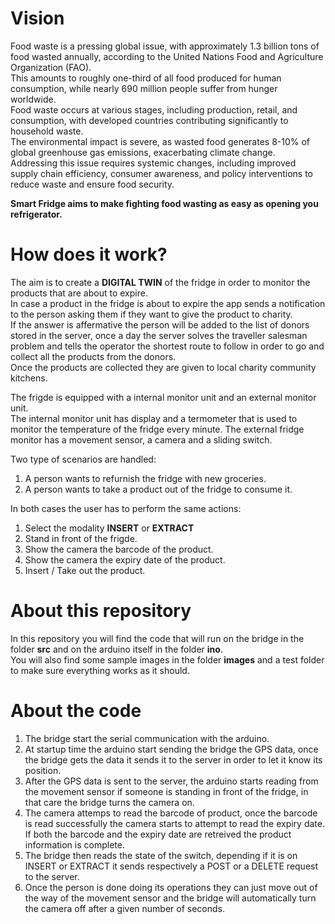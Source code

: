 # Vision
Food waste is a pressing global issue, with approximately 1.3 billion tons of food wasted annually, according to the United Nations Food and Agriculture Organization (FAO).   
This amounts to roughly one-third of all food produced for human consumption, while nearly 690 million people suffer from hunger worldwide.   
Food waste occurs at various stages, including production, retail, and consumption, with developed countries contributing significantly to household waste.   
The environmental impact is severe, as wasted food generates 8-10% of global greenhouse gas emissions, exacerbating climate change.   
Addressing this issue requires systemic changes, including improved supply chain efficiency, consumer awareness, and policy interventions to reduce waste and ensure food security.

**Smart Fridge aims to make fighting food wasting as easy as opening you refrigerator.**

# How does it work?

The aim is to create a **DIGITAL TWIN** of the fridge in order to monitor the products that are about to expire.  
In case a product in the fridge is about to expire the app sends a notification to the person asking them if they want to give the product to charity.  
If the answer is affermative the person will be added to the list of donors stored in the server, once a day the server solves the traveller salesman problem and tells the operator the shortest route to follow in order to go and collect all the products from the donors.  
Once the products are collected they are given to local charity community kitchens.

The frigde is equipped with a internal monitor unit and an external monitor unit.  
The internal monitor unit has display and a termometer that is used to monitor the temperature of the fridge every minute.
The external fridge monitor has a movement sensor, a camera and a sliding switch.  
  
Two type of scenarios are handled:  
1. A person wants to refurnish the fridge with new groceries.
2. A person wants to take a product out of the fridge to consume it. 

In both cases the user has to perform the same actions:
1. Select the modality **INSERT** or **EXTRACT**
2. Stand in front of the frigde.
3. Show the camera the barcode of the product.
4. Show the camera the expiry date of the product.
5. Insert / Take out the product.


# About this repository

In this repository you will find the code that will run on the bridge in the folder **src** and on the arduino itself in the folder **ino**.  
You will also find some sample images in the folder **images** and a test folder to make sure everything works as it should.  

# About the code

1. The bridge start the serial communication with the arduino.
2. At startup time the arduino start sending the bridge the GPS data, once the bridge gets the data it sends it to the server in order to let it know its position.  
3. After the GPS data is sent to the server, the arduino starts reading from the movement sensor if someone is standing in front of the fridge, in that care the bridge turns the camera on.
4. The camera attemps to read the barcode of product, once the barcode is read successfully the camera starts to attempt to read the expiry date. If both the barcode and the expiry date are retreived the product information is complete.
5. The bridge then reads the state of the switch, depending if it is on INSERT or EXTRACT it sends respectively a POST or a DELETE request to the server.
6. Once the person is done doing its operations they can just move out of the way of the movement sensor and the bridge will automatically turn the camera off after a given number of seconds.



